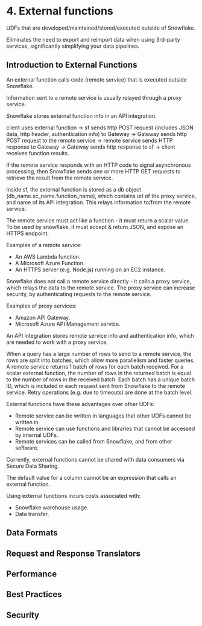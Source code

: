 # 4. External functions
UDFs that are developed/maintained/stored/executed outside of Snowflake.

Eliminates the need to export and reimport data when using 3rd-party services, significantly simplifying your data pipelines.

## Introduction to External Functions
An external function calls code (remote service) that is executed outside Snowflake.

Information sent to a remote service is usually relayed through a proxy service.

Snowflake stores external function info in an API integration.

client uses external function -> sf sends http POST request (includes JSON data, http header, authentication info) to Gateway -> Gateway sends http POST request to the remote service -> remote service sends HTTP response to Gateway -> Gateway sends http response to sf -> client receives function results.

If the remote service responds with an HTTP code to signal asynchronous processing, then Snowflake sends one or more HTTP GET requests to retrieve the result from the remote service.

Inside sf, the external function is stored as a db object (db_name.sc_name.function_name), which contains url of the proxy service, and name of its API integration. This relays information to/from the remote service.

The remote service must act like a function - it must return a scalar value. To be used by snowflake, it must accept & return JSON, and expose an HTTPS endpoint. 

Examples of a remote service:
- An AWS Lambda function.
- A Microsoft Azure Function.
- An HTTPS server (e.g. Node.js) running on an EC2 instance.

Snowflake does not call a remote service directly - it calls a proxy service, which relays the data to the remote service. The proxy service can increase security, by authenticating requests to the remote service.

Examples of proxy services:
- Amazon API Gateway.
- Microsoft Azure API Management service.

An API integration stores remote service info and authentication info, which are needed to work with a proxy service.

When a query has a large number of rows to send to a remote service, the rows are split into batches, which allow more parallelism and faster queries. A remote service returns 1 batch of rows for each batch received. For a scalar external function, the number of rows in the returned batch is equal to the number of rows in the received batch. Each batch has a unique batch ID, which is included in each request sent from Snowflake to the remote service. Retry operations (e.g. due to timeouts) are done at the batch level.

External functions have these advantages over other UDFs:
- Remote service can be written in languages that other UDFs cannot be written in
- Remote service can use functions and libraries that cannot be accessed by internal UDFs.
- Remote services can be called from Snowflake, and from other software.

Currently, external functions cannot be shared with data consumers via Secure Data Sharing.

The default value for a column cannot be an expression that calls an external function.

Using external functions incurs costs associated with:
- Snowflake warehouse usage.
- Data transfer.

## Data Formats





## Request and Response Translators





## Performance





## Best Practices





## Security













